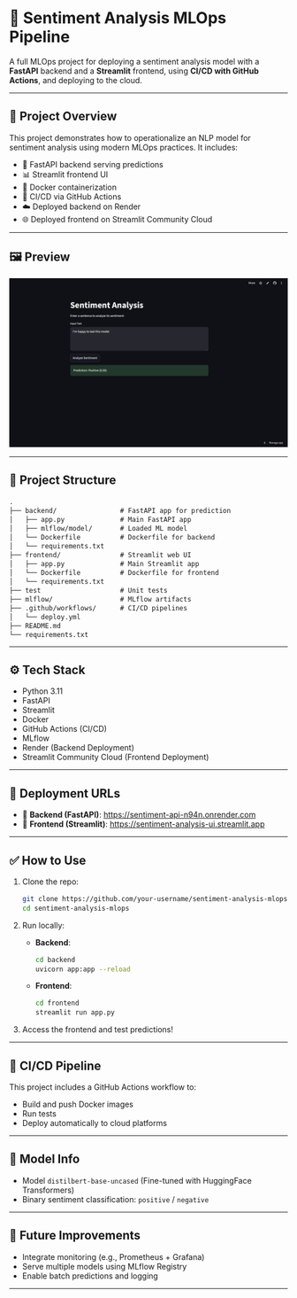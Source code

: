 # 🧠 Sentiment Analysis MLOps Pipeline

A full MLOps project for deploying a sentiment analysis model with a **FastAPI** backend and a **Streamlit** frontend, using **CI/CD with GitHub Actions**, and deploying to the cloud.

---

## 📌 Project Overview

This project demonstrates how to operationalize an NLP model for sentiment analysis using modern MLOps practices. It includes:

- 🐍 FastAPI backend serving predictions
- 📊 Streamlit frontend UI
- 🐳 Docker containerization
- 🚀 CI/CD via GitHub Actions
- ☁️ Deployed backend on Render
- 🌐 Deployed frontend on Streamlit Community Cloud

---

## 🖼️ Preview

![Sentiment Analysis UI](website-overview.png)

---

## 📁 Project Structure

```
.
├── backend/                # FastAPI app for prediction
│   ├── app.py              # Main FastAPI app
│   ├── mlflow/model/       # Loaded ML model
│   └── Dockerfile          # Dockerfile for backend
│   └── requirements.txt
├── frontend/               # Streamlit web UI
│   ├── app.py              # Main Streamlit app
│   └── Dockerfile          # Dockerfile for frontend
│   └── requirements.txt
├── test                    # Unit tests
├── mlflow/                 # MLflow artifacts 
├── .github/workflows/      # CI/CD pipelines
│   └── deploy.yml
├── README.md
└── requirements.txt
```

---

## ⚙️ Tech Stack

- Python 3.11
- FastAPI
- Streamlit
- Docker
- GitHub Actions (CI/CD)
- MLflow 
- Render (Backend Deployment)
- Streamlit Community Cloud (Frontend Deployment)

---

## 🚀 Deployment URLs

- 🔗 **Backend (FastAPI)**: https://sentiment-api-n94n.onrender.com
- 🔗 **Frontend (Streamlit)**: https://sentiment-analysis-ui.streamlit.app

---

## ✅ How to Use

1. Clone the repo:
   ```bash
   git clone https://github.com/your-username/sentiment-analysis-mlops.git
   cd sentiment-analysis-mlops
   ```

2. Run locally:
   - **Backend**:
     ```bash
     cd backend
     uvicorn app:app --reload
     ```
   - **Frontend**:
     ```bash
     cd frontend
     streamlit run app.py
     ```

3. Access the frontend and test predictions!

---

## 🔄 CI/CD Pipeline

This project includes a GitHub Actions workflow to:
- Build and push Docker images
- Run tests 
- Deploy automatically to cloud platforms

---

## 🧪 Model Info

- Model `distilbert-base-uncased` (Fine-tuned with HuggingFace Transformers)
- Binary sentiment classification: `positive` / `negative`

---

## 📌 Future Improvements

- Integrate monitoring (e.g., Prometheus + Grafana)
- Serve multiple models using MLflow Registry
- Enable batch predictions and logging

---
